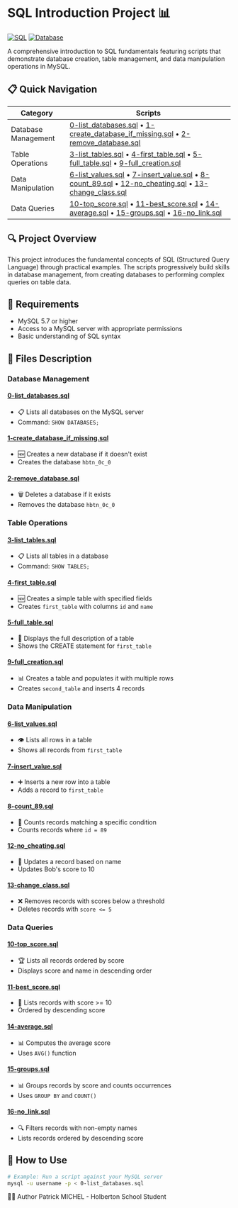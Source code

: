 # SQL Introduction Project 📊

[![SQL](https://img.shields.io/badge/MySQL-4479A1?style=for-the-badge&logo=mysql&logoColor=white)](https://www.mysql.com/)
[![Database](https://img.shields.io/badge/Database-Basics-orange?style=for-the-badge)](https://www.mysql.com/)

A comprehensive introduction to SQL fundamentals featuring scripts that demonstrate database creation, table management, and data manipulation operations in MySQL.

## 📋 Quick Navigation

| Category | Scripts |
|----------|---------|
| Database Management | [0-list_databases.sql](#0) • [1-create_database_if_missing.sql](#1) • [2-remove_database.sql](#2) |
| Table Operations | [3-list_tables.sql](#3) • [4-first_table.sql](#4) • [5-full_table.sql](#5) • [9-full_creation.sql](#9) |
| Data Manipulation | [6-list_values.sql](#6) • [7-insert_value.sql](#7) • [8-count_89.sql](#8) • [12-no_cheating.sql](#12) • [13-change_class.sql](#13) |
| Data Queries | [10-top_score.sql](#10) • [11-best_score.sql](#11) • [14-average.sql](#14) • [15-groups.sql](#15) • [16-no_link.sql](#16) |

## 🔍 Project Overview

This project introduces the fundamental concepts of SQL (Structured Query Language) through practical examples. The scripts progressively build skills in database management, from creating databases to performing complex queries on table data.

## 📌 Requirements

- MySQL 5.7 or higher
- Access to a MySQL server with appropriate permissions
- Basic understanding of SQL syntax

## 📁 Files Description

### Database Management

<a id="0"></a>
#### [0-list_databases.sql](0-list_databases.sql)
- 📋 Lists all databases on the MySQL server
- Command: `SHOW DATABASES;`

<a id="1"></a>
#### [1-create_database_if_missing.sql](1-create_database_if_missing.sql)
- 🆕 Creates a new database if it doesn't exist
- Creates the database `hbtn_0c_0`

<a id="2"></a>
#### [2-remove_database.sql](2-remove_database.sql)
- 🗑️ Deletes a database if it exists
- Removes the database `hbtn_0c_0`

### Table Operations

<a id="3"></a>
#### [3-list_tables.sql](3-list_tables.sql)
- 📋 Lists all tables in a database
- Command: `SHOW TABLES;`

<a id="4"></a>
#### [4-first_table.sql](4-first_table.sql)
- 🆕 Creates a simple table with specified fields
- Creates `first_table` with columns `id` and `name`

<a id="5"></a>
#### [5-full_table.sql](5-full_table.sql)
- 📝 Displays the full description of a table
- Shows the CREATE statement for `first_table`

<a id="9"></a>
#### [9-full_creation.sql](9-full_creation.sql)
- 📊 Creates a table and populates it with multiple rows
- Creates `second_table` and inserts 4 records

### Data Manipulation

<a id="6"></a>
#### [6-list_values.sql](6-list_values.sql)
- 👁️ Lists all rows in a table
- Shows all records from `first_table`

<a id="7"></a>
#### [7-insert_value.sql](7-insert_value.sql)
- ➕ Inserts a new row into a table
- Adds a record to `first_table`

<a id="8"></a>
#### [8-count_89.sql](8-count_89.sql)
- 🔢 Counts records matching a specific condition
- Counts records where `id = 89`

<a id="12"></a>
#### [12-no_cheating.sql](12-no_cheating.sql)
- 🔄 Updates a record based on name
- Updates Bob's score to 10

<a id="13"></a>
#### [13-change_class.sql](13-change_class.sql)
- ❌ Removes records with scores below a threshold
- Deletes records with `score <= 5`

### Data Queries

<a id="10"></a>
#### [10-top_score.sql](10-top_score.sql)
- 🏆 Lists all records ordered by score
- Displays score and name in descending order

<a id="11"></a>
#### [11-best_score.sql](11-best_score.sql)
- 🥇 Lists records with score >= 10
- Ordered by descending score

<a id="14"></a>
#### [14-average.sql](14-average.sql)
- 📊 Computes the average score
- Uses `AVG()` function

<a id="15"></a>
#### [15-groups.sql](15-groups.sql)
- 📊 Groups records by score and counts occurrences
- Uses `GROUP BY` and `COUNT()`

<a id="16"></a>
#### [16-no_link.sql](16-no_link.sql)
- 🔍 Filters records with non-empty names
- Lists records ordered by descending score

## 🔧 How to Use

```bash
# Example: Run a script against your MySQL server
mysql -u username -p < 0-list_databases.sql
```
👨‍💻 Author
Patrick MICHEL - Holberton School Student